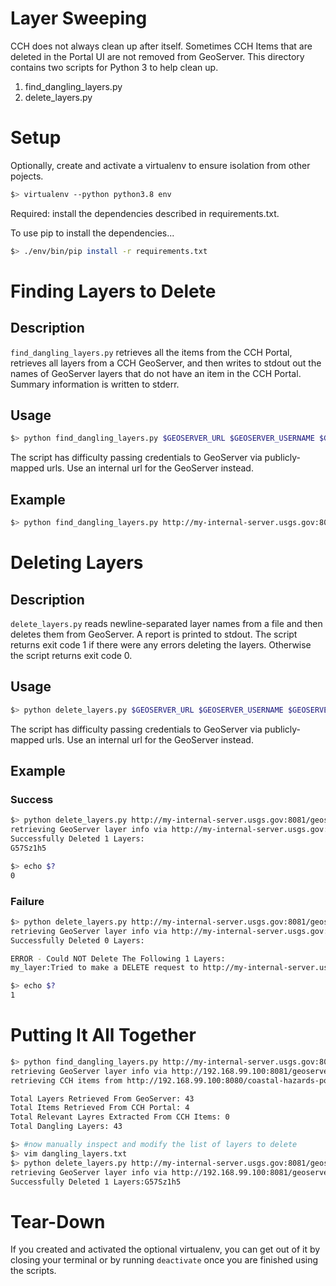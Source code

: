 # Layer Sweeping

CCH does not always clean up after itself. Sometimes CCH Items that are deleted in the Portal UI are not removed from GeoServer. This directory contains two scripts for Python 3 to help clean up.

 1. find_dangling_layers.py
 1. delete_layers.py 

# Setup

Optionally, create and activate a virtualenv to ensure isolation from other pojects.

```bash
$> virtualenv --python python3.8 env
```

Required: install the dependencies described in requirements.txt.

To use pip to install the dependencies...

```bash
$> ./env/bin/pip install -r requirements.txt
```

# Finding Layers to Delete

## Description

`find_dangling_layers.py` retrieves all the items from the CCH Portal, retrieves all layers from a CCH GeoServer, and then writes to stdout out the names of GeoServer layers that do not have an item in the CCH Portal. Summary information is written to stderr.

## Usage

```bash
$> python find_dangling_layers.py $GEOSERVER_URL $GEOSERVER_USERNAME $GEOSERVER_PASSWORD $CCH_URL
```

The script has difficulty passing credentials to GeoServer via publicly-mapped urls. Use an internal url for the GeoServer instead.

## Example

```bash
$> python find_dangling_layers.py http://my-internal-server.usgs.gov:8081/geoserver/ ralph t0pS3crEt https://marine.usgs.gov/coastalchangehazardsportal/ > dangling_layers.txt
```

# Deleting Layers

## Description

`delete_layers.py` reads newline-separated layer names from a file and then deletes them from GeoServer. A report is printed to stdout. The script returns exit code 1 if there were any errors deleting the layers. Otherwise the script returns exit code 0.

## Usage

```bash
$> python delete_layers.py $GEOSERVER_URL $GEOSERVER_USERNAME $GEOSERVER_PASSWORD $FILE_WITH_LAYERS_TO_DELETE
```

The script has difficulty passing credentials to GeoServer via publicly-mapped urls. Use an internal url for the GeoServer instead.

## Example

### Success

```bash
$> python delete_layers.py http://my-internal-server.usgs.gov:8081/geoserver/ admin $GEOSERVER_PASSWORD dangling_layers.txt
retrieving GeoServer layer info via http://my-internal-server.usgs.gov:8081/geoserver/rest
Successfully Deleted 1 Layers:
G57Sz1h5

$> echo $?
0

```

### Failure

```bash
$> python delete_layers.py http://my-internal-server.usgs.gov:8081/geoserver/ admin $GEOSERVER_PASSWORD dangling_layers.txt
retrieving GeoServer layer info via http://my-internal-server.usgs.gov:8081/geoserver/rest
Successfully Deleted 0 Layers:

ERROR - Could NOT Delete The Following 1 Layers:
my_layer:Tried to make a DELETE request to http://my-internal-server.usgs.gov:8081/geoserver/rest/layers/my_layer but got a 500 status code

$> echo $?
1

```

# Putting It All Together

```bash
$> python find_dangling_layers.py http://my-internal-server.usgs.gov:8081/geoserver/ ralph t0pS3crEt https://marine.usgs.gov/coastalchangehazardsportal/ > dangling_layers.txt
retrieving GeoServer layer info via http://192.168.99.100:8081/geoserver/rest
retrieving CCH items from http://192.168.99.100:8080/coastal-hazards-portal/data/item?subtree=false&showDisabled=true

Total Layers Retrieved From GeoServer: 43
Total Items Retrieved From CCH Portal: 4
Total Relevant Layres Extracted From CCH Items: 0
Total Dangling Layers: 43

$> #now manually inspect and modify the list of layers to delete
$> vim dangling_layers.txt
$> python delete_layers.py http://my-internal-server.usgs.gov:8081/geoserver/ admin $GEOSERVER_PASSWORD dangling_layers.txt
retrieving GeoServer layer info via http://192.168.99.100:8081/geoserver/rest
Successfully Deleted 1 Layers:G57Sz1h5

```

# Tear-Down
If you created and activated the optional virtualenv, you can get out of it by closing your terminal or by running `deactivate` once you are finished using the scripts.

